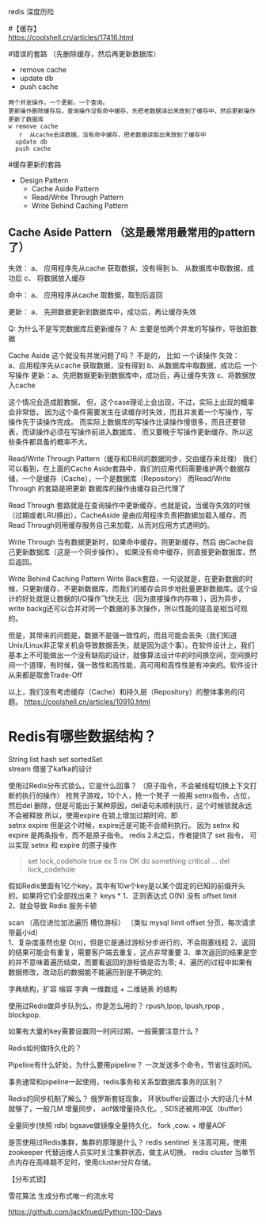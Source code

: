 redis 深度历险

#【缓存】  
https://coolshell.cn/articles/17416.html

#错误的套路  （先删除缓存，然后再更新数据库）
- remove cache
- update db
- push cache 

```
两个并发操作，一个更新，一个查询。  
更新操作删除缓存后，查询操作没有命中缓存，先把老数据读出来放到了缓存中，然后更新操作更新了数据库
w remove cache
   r  从cache去读数据，没有命中缓存，把老数据读取出来放到了缓存中
  update db
  push cache 

```

#缓存更新的套路
- Design Pattern
    - Cache Aside Pattern
    - Read/Write Through Pattern 
    - Write Behind Caching Pattern
## Cache Aside Pattern （这是最常用最常用的pattern了）
失效： 
	a、 应用程序先从cache 获取数据，没有得到
	b、 从数据库中取数据，成功后
	c、 将数据放入缓存

命中： 
    a、 应用程序从cache 取数据，取到后返回

更新：
	a、 先把数据更新到数据库中，成功后，再让缓存失效

Q: 为什么不是写完数据库后更新缓存？ 
A: 主要是怕两个并发的写操作，导致脏数据

Cache Aside 这个就没有并发问题了吗？ 不是的，
比如 
一个读操作 
失效：                             
	 a、应用程序先从cache 获取数据，没有得到
	 b、从数据库中取数据，成功后
	 		一个写操作 更新：a、先把数据更新到数据库中，成功后，再让缓存失效
	 c、将数据放入cache 

这个情况会造成脏数据，
但，这个case理论上会出现，不过，实际上出现的概率会非常低，
因为这个条件需要发生在读缓存时失效，而且并发着一个写操作，写操作先于读操作完成。
而实际上数据库的写操作比读操作慢很多，而且还要锁表，而读操作必须在写操作前进入数据库，
而又要晚于写操作更新缓存，所以这些条件都具备的概率不大。


Read/Write Through Pattern（缓存和DB间的数据同步，交由缓存来处理）
我们可以看到，在上面的Cache Aside套路中，我们的应用代码需要维护两个数据存储，一个是缓存（Cache），一个是数据库（Repository）
而Read/Write Through 的套路是把更新 数据库的操作由缓存自己代理了

Read Through 套路就是在查询操作中更新缓存，也就是说，当缓存失效的时候（过期或者LRU换出），CacheAside
是由应用程序负责把数据加载入缓存，而Read Through则用缓存服务自己来加载，从而对应用方式透明的。

Write Through 当有数据更新时，如果命中缓存，则更新缓存，然后	由Cache自己更新数据库（这是一个同步操作）。
如果没有命中缓存，则直接更新数据库，然后返回。

Write Behind Caching Pattern 
Write Back套路，一句说就是，在更新数据的时候，只更新缓存，不更新数据库，而我们的缓存会异步地批量更新数据库。这个设计的好处就是让数据的I/O操作飞快无比（因为直接操作内存嘛 ），因为异步，write backg还可以合并对同一个数据的多次操作，所以性能的提高是相当可观的。

但是，其带来的问题是，数据不是强一致性的，而且可能会丢失（我们知道Unix/Linux非正常关机会导致数据丢失，就是因为这个事）。在软件设计上，我们基本上不可能做出一个没有缺陷的设计，就像算法设计中的时间换空间，空间换时间一个道理，有时候，强一致性和高性能，高可用和高性性是有冲突的。软件设计从来都是取舍Trade-Off

以上，我们没有考虑缓存（Cache）和持久层（Repository）的整体事务的问题。
https://coolshell.cn/articles/10910.html


# Redis有哪些数据结构？
String  list  hash  set  sortedSet   
stream 借鉴了kafka的设计

使用过Redis分布式锁么，它是什么回事？ （原子指令，不会被线程切换上下文打断的执行的操作）
抢凳子游戏，10个人，抢一个凳子
一般用 setnx指令，占位，然后del 删除，但是可能出于某种原因，del语句未顺利执行，这个时候锁就永远不会被释放
所以，使用expire 在锁上增加过期时间，即   
setnx
expire
但是这个时候，expire还是可能不会顺利执行。 因为 setnx 和 expire 是两条指令，而不是原子指令。
redis 2.8之后，作者提供了 set 指令， 可以实现 setnx 和 expire 的原子操作
 > set lock_codehole true ex 5 nx 
 OK 
 do something critical ... 
 > del lock_codehole


假如Redis里面有1亿个key，其中有10w个key是以某个固定的已知的前缀开头的，如果将它们全部找出来？
keys *
1、正则表达式 O(N)  没有 offset limit  
2、就会导致 Redis 服务卡顿

scan （高位进位加法遍历  槽位游标） （类似 mysql limit offset 分页，每次请求带最小id）  
1、复杂度虽然也是 O(n)，但是它是通过游标分步进行的，不会阻塞线程
2、返回的结果可能会有重复，需要客户端去重复，这点非常重要
3、单次返回的结果是空的并不意味着遍历结束，而要看返回的游标值是否为零; 
4、遍历的过程中如果有数据修改，改动后的数据能不能遍历到是不确定的; 

字典结构，扩容 缩容
字典  一维数组  + 二维链表 的结构


使用过Redis做异步队列么，你是怎么用的？
rpush,lpop,  lpush,rpop , blockpop.

如果有大量的key需要设置同一时间过期，一般需要注意什么？


Redis如何做持久化的？


Pipeline有什么好处，为什么要用pipeline？
一次发送多个命令，节省往返时间。

事务通常和pipeline一起使用，redis事务和关系型数据库事务的区别？




Redis的同步机制了解么？
俄罗斯套娃现象，  环状buffer设置过小  大的话几十M就够了，一般几M
增量同步，
aof做增量持久化。, SDS还被用冲区（buffer)

全量同步(快照 rdb)
bgsave做镜像全量持久化， fork ,cow. + 增量AOF 

是否使用过Redis集群，集群的原理是什么？
redis sentinel 关注高可用，使用zookeeper 代替运维人员实时关注集群状态，做主从切换。
redis cluster  当单节点内存在高峰期不足时，使用cluster分片存储。



【分布式锁】

雪花算法  生成分布式唯一的流水号


https://github.com/jackfrued/Python-100-Days


